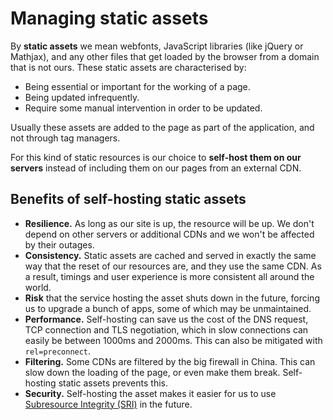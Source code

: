 # Managing static assets

By **static assets** we mean webfonts, JavaScript libraries (like jQuery or Mathjax), and any other files that get loaded by the browser from a domain that is not ours. These static assets are characterised by:

* Being essential or important for the working of a page.
* Being updated infrequently.
* Require some manual intervention in order to be updated.

Usually these assets are added to the page as part of the application, and not through tag managers.

For this kind of static resources is our choice to **self-host them on our servers** instead of including them on our pages from an external CDN.

## Benefits of self-hosting static assets

* **Resilience.** As long as our site is up, the resource will be up. We don't depend on other servers or additional CDNs and we won't be affected by their outages.
* **Consistency.** Static assets are cached and served in exactly the same way that the reset of our resources are, and they use the same CDN. As a result, timings and user experience is more consistent all around the world.
* **Risk** that the service hosting the asset shuts down in the future, forcing us to upgrade a bunch of apps, some of which may be unmaintained.
* **Performance.** Self-hosting can save us the cost of the DNS request, TCP connection and TLS negotiation, which in slow connections can easily be between 1000ms and 2000ms. This can also be mitigated with `rel=preconnect`.
* **Filtering.** Some CDNs are filtered by the big firewall in China. This can slow down the loading of the page, or even make them break. Self-hosting static assets prevents this.
* **Security.** Self-hosting the asset makes it easier for us to use [Subresource Integrity (SRI)](https://developer.mozilla.org/en-US/docs/Web/Security/Subresource_Integrity) in the future.
